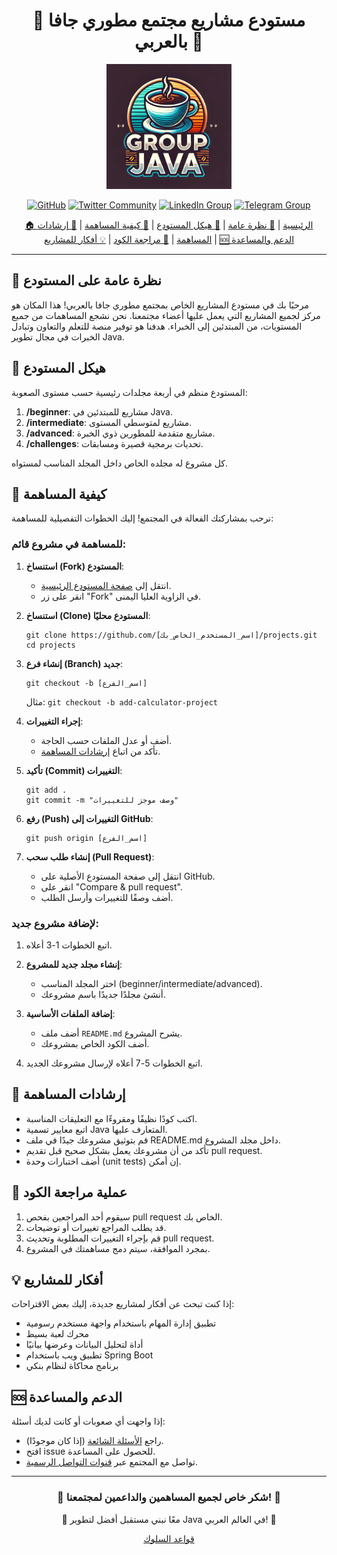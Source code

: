 <div align="center">

# 🌟 مستودع مشاريع مجتمع مطوري جافا بالعربي 🌟

<img src="https://github.com/u4java/u4java/blob/main/logo-java.webp" alt="Community Logo" width="200"/>

[![GitHub](https://img.shields.io/badge/GitHub-100000?style=for-the-badge&logo=github&logoColor=white)](https://github.com/u4java/projects)
[![Twitter Community](https://img.shields.io/badge/Twitter_Community-1DA1F2?style=for-the-badge&logo=twitter&logoColor=white)](https://twitter.com/i/communities/1762925509401272408)
[![LinkedIn Group](https://img.shields.io/badge/LinkedIn_Group-0A66C2?style=for-the-badge&logo=linkedin&logoColor=white)](https://www.linkedin.com/groups/9861223/)
[![Telegram Group](https://img.shields.io/badge/Telegram-26A5E4?style=for-the-badge&logo=telegram&logoColor=white)](https://t.me/java_28)

[🏠 الرئيسية](#-مستودع-مشاريع-مجتمع-مطوري-جافا-بالعربي-) | 
[👥 نظرة عامة](#-نظرة-عامة-على-المستودع) | 
[📂 هيكل المستودع](#-هيكل-المستودع) | 
[🤝 كيفية المساهمة](#-كيفية-المساهمة) | 
[📝 إرشادات المساهمة](#-إرشادات-المساهمة) | 
[👀 مراجعة الكود](#-عملية-مراجعة-الكود) | 
[💡 أفكار للمشاريع](#-أفكار-للمشاريع) | 
[🆘 الدعم والمساعدة](#-الدعم-والمساعدة)

</div>

---

## 👥 نظرة عامة على المستودع

مرحبًا بك في مستودع المشاريع الخاص بمجتمع مطوري جافا بالعربي! هذا المكان هو مركز لجميع المشاريع التي يعمل عليها أعضاء مجتمعنا. نحن نشجع المساهمات من جميع المستويات، من المبتدئين إلى الخبراء. هدفنا هو توفير منصة للتعلم والتعاون وتبادل الخبرات في مجال تطوير Java.

## 📂 هيكل المستودع

المستودع منظم في أربعة مجلدات رئيسية حسب مستوى الصعوبة:

1. **/beginner**: مشاريع للمبتدئين في Java.
2. **/intermediate**: مشاريع لمتوسطي المستوى.
3. **/advanced**: مشاريع متقدمة للمطورين ذوي الخبرة.
4. **/challenges**: تحديات برمجية قصيرة ومسابقات.

كل مشروع له مجلده الخاص داخل المجلد المناسب لمستواه.

## 🤝 كيفية المساهمة

نرحب بمشاركتك الفعالة في المجتمع! إليك الخطوات التفصيلية للمساهمة:

### للمساهمة في مشروع قائم:

1. **استنساخ (Fork) المستودع**: 
   - انتقل إلى [صفحة المستودع الرئيسية](https://github.com/u4java/projects).
   - انقر على زر "Fork" في الزاوية العليا اليمنى.

2. **استنساخ (Clone) المستودع محليًا**:
   ```
   git clone https://github.com/[اسم_المستخدم_الخاص_بك]/projects.git
   cd projects
   ```

3. **إنشاء فرع (Branch) جديد**:
   ```
   git checkout -b [اسم_الفرع]
   ```
   مثال: `git checkout -b add-calculator-project`

4. **إجراء التغييرات**:
   - أضف أو عدل الملفات حسب الحاجة.
   - تأكد من اتباع [إرشادات المساهمة](#-إرشادات-المساهمة).

5. **تأكيد (Commit) التغييرات**:
   ```
   git add .
   git commit -m "وصف موجز للتغييرات"
   ```

6. **رفع (Push) التغييرات إلى GitHub**:
   ```
   git push origin [اسم_الفرع]
   ```

7. **إنشاء طلب سحب (Pull Request)**:
   - انتقل إلى صفحة المستودع الأصلية على GitHub.
   - انقر على "Compare & pull request".
   - أضف وصفًا للتغييرات وأرسل الطلب.

### لإضافة مشروع جديد:

1. اتبع الخطوات 1-3 أعلاه.

2. **إنشاء مجلد جديد للمشروع**:
   - اختر المجلد المناسب (beginner/intermediate/advanced).
   - أنشئ مجلدًا جديدًا باسم مشروعك.

3. **إضافة الملفات الأساسية**:
   - أضف ملف `README.md` يشرح المشروع.
   - أضف الكود الخاص بمشروعك.

4. اتبع الخطوات 5-7 أعلاه لإرسال مشروعك الجديد.

## 📝 إرشادات المساهمة

- اكتب كودًا نظيفًا ومقروءًا مع التعليقات المناسبة.
- اتبع معايير تسمية Java المتعارف عليها.
- قم بتوثيق مشروعك جيدًا في ملف README.md داخل مجلد المشروع.
- تأكد من أن مشروعك يعمل بشكل صحيح قبل تقديم pull request.
- أضف اختبارات وحدة (unit tests) إن أمكن.

## 👀 عملية مراجعة الكود

1. سيقوم أحد المراجعين بفحص pull request الخاص بك.
2. قد يطلب المراجع تغييرات أو توضيحات.
3. قم بإجراء التغييرات المطلوبة وتحديث pull request.
4. بمجرد الموافقة، سيتم دمج مساهمتك في المشروع.

## 💡 أفكار للمشاريع

إذا كنت تبحث عن أفكار لمشاريع جديدة، إليك بعض الاقتراحات:

- تطبيق إدارة المهام باستخدام واجهة مستخدم رسومية
- محرك لعبة بسيط
- أداة لتحليل البيانات وعرضها بيانيًا
- تطبيق ويب باستخدام Spring Boot
- برنامج محاكاة لنظام بنكي

## 🆘 الدعم والمساعدة

إذا واجهت أي صعوبات أو كانت لديك أسئلة:

- راجع [الأسئلة الشائعة](https://github.com/u4java/u4java/blob/main/FAQ.md) (إذا كان موجودًا).
- افتح issue للحصول على المساعدة.
- تواصل مع المجتمع عبر [قنوات التواصل الرسمية](https://github.com/u4java/community#-تواصل-معنا).

---

<div align="center">

### 💖 شكر خاص لجميع المساهمين والداعمين لمجتمعنا! 💖

🌟 معًا نبني مستقبل أفضل لتطوير Java في العالم العربي! 🌟

[قواعد السلوك](https://github.com/u4java/u4java/blob/main/CODE_OF_CONDUCT.md)

</div>

